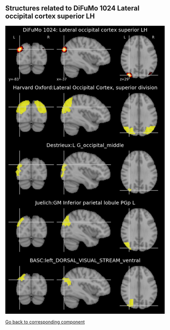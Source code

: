 


## Structures related to DiFuMo 1024 Lateral occipital cortex superior LH

![224](224.jpg "Structures related to DiFuMo 1024 Lateral occipital cortex superior LH")

[Go back to corresponding component](https://parietal-inria.github.io/DiFuMo/1024/html/224.html)